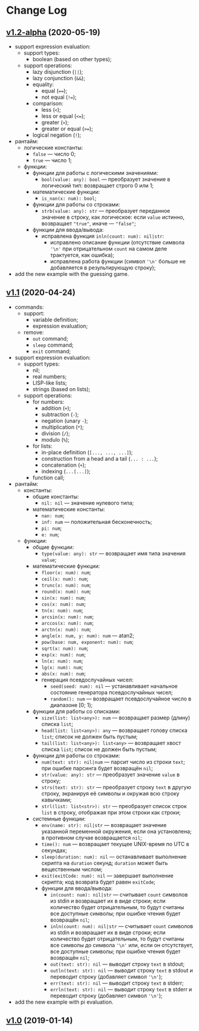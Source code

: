 # Change Log

## [v1.2-alpha](https://github.com/thewizardplusplus/tick-tock/tree/v1.2-alpha) (2020-05-19)

- support expression evaluation:
  - support types:
    - boolean (based on other types);
  - support operations:
    - lazy disjunction (`||`);
    - lazy conjunction (`&&`);
    - equality:
      - equal (`==`);
      - not equal (`!=`);
    - comparison:
      - less (`<`);
      - less or equal (`<=`);
      - greater (`>`);
      - greater or equal (`>=`);
    - logical negation (`!`);
- рантайм:
  - логические константы:
    - `false` — число 0;
    - `true` — число 1;
  - функции:
    - функции для работы с логическими значениями:
      - `bool(value: any): bool` — преобразует значение в логический тип: возвращает строго 0 или 1;
    - математические функции:
      - `is_nan(x: num): bool`;
    - функции для работы со строками:
      - `strb(value: any): str` — преобразует переданное значение в строку, как логическое: если `value` истинно, возвращает `"true"`, иначе — `"false"`;
    - функции для ввода/вывода:
      - исправлена функция `inln(count: num): nil|str`:
        - исправлено описание функции (отсутствие символа `'\n'` при отрицательном `count` на самом деле трактуется, как ошибка);
        - исправлена работа функции (символ `'\n'` больше не добавляется в результирующую строку);
- add the new example with the guessing game.

## [v1.1](https://github.com/thewizardplusplus/tick-tock/tree/v1.1) (2020-04-24)

- commands:
  - support:
    - variable definition;
    - expression evaluation;
  - remove:
    - `out` command;
    - `sleep` command;
    - `exit` command;
- support expression evaluation:
  - support types:
    - nil;
    - real numbers;
    - LISP-like lists;
    - strings (based on lists);
  - support operations:
    - for numbers:
      - addition (`+`);
      - subtraction (`-`);
      - negation (unary `-`);
      - multiplication (`*`);
      - division (`/`);
      - modulo (`%`);
    - for lists:
      - in-place definition (`[..., ..., ...]`);
      - construction from a head and a tail (`... : ...`);
      - concatenation (`+`);
      - indexing (`...[...]`);
    - function call;
- рантайм:
  - константы:
    - общие константы:
      - `nil: nil` — значение нулевого типа;
    - математические константы:
      - `nan: num`;
      - `inf: num` — положительная бесконечность;
      - `pi: num`;
      - `e: num`;
  - функции:
    - общие функции:
      - `type(value: any): str` — возвращает имя типа значения `value`;
    - математические функции:
      - `floor(x: num): num`;
      - `ceil(x: num): num`;
      - `trunc(x: num): num`;
      - `round(x: num): num`;
      - `sin(x: num): num`;
      - `cos(x: num): num`;
      - `tn(x: num): num`;
      - `arcsin(x: num): num`;
      - `arccos(x: num): num`;
      - `arctn(x: num): num`;
      - `angle(x: num, y: num): num` — atan2;
      - `pow(base: num, exponent: num): num`;
      - `sqrt(x: num): num`;
      - `exp(x: num): num`;
      - `ln(x: num): num`;
      - `lg(x: num): num`;
      - `abs(x: num): num`;
      - генерация псевдослучайных чисел:
        - `seed(seed: num): nil` — устанавливает начальное состояние генератора псевдослучайных чисел;
        - `random(): num` — возвращает псевдослучайное число в диапазоне [0; 1);
    - функции для работы со списками:
      - `size(list: list<any>): num` — возвращает размер (длину) списка `list`;
      - `head(list: list<any>): any` — возвращает голову списка `list`; список не должен быть пустым;
      - `tail(list: list<any>): list<any>` — возвращает хвост списка `list`; список не должен быть пустым;
    - функции для работы со строками:
      - `num(text: str): nil|num` — парсит число из строки `text`; при ошибке парсинга будет возвращён `nil`;
      - `str(value: any): str` — преобразует значение `value` в строку;
      - `strs(text: str): str` — преобразует строку `text` в другую строку, экранируя её символы и окружая всю строку кавычками;
      - `strl(list: list<str>): str` — преобразует список строк `list` в строку, отображая при этом строки как строки;
    - системные функции:
      - `env(name: str): nil|str` — возвращает значение указанной переменной окружения, если она установлена; в противном случае возвращается `nil`;
      - `time(): num` — возвращает текущее UNIX-время по UTC в секундах;
      - `sleep(duration: num): nil` — останавливает выполнение скрипта на `duration` секунд; `duration` может быть вещественным числом;
      - `exit(exitCode: num): nil` — завершает выполнение скрипта; код возврата будет равен `exitCode`;
      - функции для ввода/вывода:
        - `in(count: num): nil|str` — считывает `count` символов из stdin и возвращает их в виде строки; если количество будет отрицательным, то будут считаны все доступные символы; при ошибке чтения будет возвращён `nil`;
        - `inln(count: num): nil|str` — считывает `count` символов из stdin и возвращает их в виде строки; если количество будет отрицательным, то будут считаны все символы до символа `'\n'` или, если он отсутствует, все доступные символы; при ошибке чтения будет возвращён `nil`;
        - `out(text: str): nil` — выводит строку `text` в stdout;
        - `outln(text: str): nil` — выводит строку `text` в stdout и переводит строку (добавляет символ `'\n'`);
        - `err(text: str): nil` — выводит строку `text` в stderr;
        - `errln(text: str): nil` — выводит строку `text` в stderr и переводит строку (добавляет символ `'\n'`);
- add the new example with pi evaluation.

## [v1.0](https://github.com/thewizardplusplus/tick-tock/tree/v1.0) (2019-01-14)
